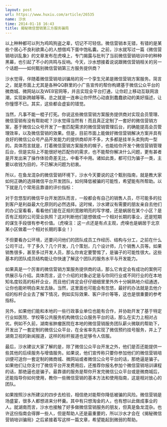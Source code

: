 ```yaml
---
layout: post
url: https://www.huxiu.com/article/26535
name: 沙水
time: 2014-01-18 16:43
title: 揭秘微信营销第三方服务骗局
---
```

以上种种都可以列为鸡鸣狗盗之辈，切记不可轻信。微信营销本无错，有错的是某些个居心不良利欲熏心的人想借鸡下蛋中饱私囊。之前，沙水就写过一篇《微信营销培训乱象》的文章发布在虎嗅上，专门揭露与批判了当前微信营销培训中的种种黑幕，也引起了不小的共鸣与反响。今天，沙水想接着说说跟微信营销相关的另一个话题——如何甄别微信营销第三方服务提供商？

沙水觉得，伴随着微信营销培训骗局的另一个孪生兄弟是微信营销方案服务。简言之，就是市面上尤其是各种QQ群里的小广告宣传的帮你构建基于微信公众平台的微商城、微网站以及WEB官网等，并且实现全平台打通，让你赶上移动互联网浪潮，实现新跨越等等。总之就是一连串让你怦然心动直到蠢蠢欲动的美好描述，让你憧憬不已。其实，这些都会虚妄的错觉。

当然，凡事不能一棍子打死。你说这些微信营销方案服务提供商对实现会员管理、微信营销有没有帮助呢？沙水觉得当然有！而且真正定制了一套好的微信营销方案，基于微信公众号开发了一套匹配需求的微信营销管理后台，的确能提高会员管理效率，以及微信营销的效果。但是，目前市面上能做好微信营销解决方案并具有良好的微信公众号产品开发能力的提供商却并不多，大多都是挂羊头卖狗肉一型的。具体而言就是，打着微信营销方案服务的幌子，也能给你开发个微信营销管理后台，但是实际上不能很好地匹配你的需求，也不能帮你解决什么问题，更有甚者是开发出来了操作体验奇差无比，中看不中用。诸如此类，都可归为骗子一类，主要以收钱为目的，不已解决问题为初衷。

所以，在鱼龙混杂的微信营销环境下，沙水今天要说的这个甄别指南，就是教大家如何正确的选择微信平台开发团队，如何降低被骗的可能性，希望能有所帮助。以下就是几个常用且靠谱的评价指标：

对于忽悠型的微信平台开发团队而言，一般都会有自己的销售人员，尽可能多的拉到客户是利益最大化原则的必然选择。这时候，沙水建议有需要的朋友亲自去他们的办公室看看，看看他们是在正规的宽敞明亮的写字楼，还是蜗居在某个小区？是否有正规的公司营业执照？这对判断他们是想做成一个相对长期的事业，还是短期的谋生手段很有参考价值。（虎嗅注：这一点还是有点主观，虎嗅也是蜗居于北京某小区做着一个相对长期的事业！）

不但要看办公环境，还要问问他们的团队成员工作经历、结构与分工，之前在什么公司干过，干了多久？几个开发，几个策划，几个设计师，几个销售人员等。如果销售很多，甚至多过开发人员，那么你肯定要警惕了，是骗子的可能性很大。这些基本的团队成员结构能让你快速了解这个团队的服务水平与开发能力。

如果真是一个厉害的微信营销方案服务提供商的话，那么它肯定会有成功的案例可供展示与介绍。具体而言，这个介绍的对象必定是与你同行业或不同行业的在本地知名度较高的标杆企业，而且他们肯定会仔仔细细里里外外十分娴熟地介绍通透，让你也能听明白来龙去脉。当然，这里面也可能会有忽悠，最好的办法就是去他介绍的标杆企业去了解下情况，例如实际效果、客户评价等等，这也是很重要的参考指标。

另外，如果他们能和本地的一些行政事业单位也能有合作，并协助开发了基于特定行业如医院、学校等公共服务机构微信公众服务平台的话，那么在实力上相对占优。例如不久前，湖南省肿瘤医院在本地的微信营销服务团队薪火微联的帮助下，开发出了一套定制的微信公众平台，在全省率先实现了微信预约挂号服务，并上了湖南卫视的新闻报道，这样的标杆报道也足够令人信服。

最后，沙水建议大家了解的是，除了微信公众平台开发之外，他们是否还能提供一些其他的后续服务与增值服务。如果说，他们宣传称只要你参加他们的微信营销培训便可送你一套定制的微商城、微网站或者微信公众号平台的话，那绝逼是骗子。如果他们让你支付了微信平台开发费用后，还推荐你报名参加个微信营销培训课程的话，那绝逼也是骗子。最靠谱的服务是帮你开发完微信公众平台或是微商城后，还能指导你如何使用，教你一些微信营销的基本方法和使用指南，这是相对放心的团队。

如果按照沙水所建议的四步去检验，相信绝对能帮你降低被骗的风险。微信营销是场盛宴，很多人都想进来分杯羹。其中有只想淘金的人，也有想以此做成事业的人。就湖南而言，沙水也接触了好多做微信营销服务的朋友，但真是鱼龙混杂。也许这份指南会得罪一些人，但是帮助人还是最重要的，所以沙水才会在《揭秘微信营销培训骗局》之后紧接着写这样一篇文章，希望能起到微弱的帮助。

